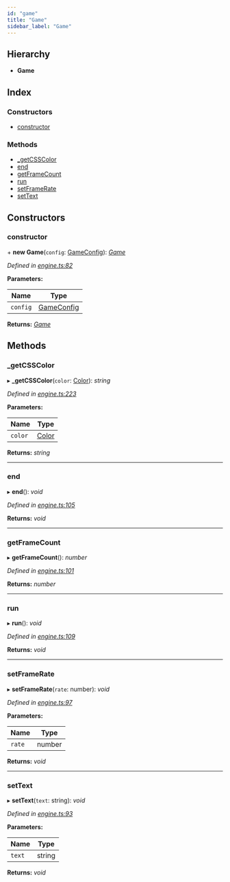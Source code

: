 ```yaml
---
id: "game"
title: "Game"
sidebar_label: "Game"
---
```


## Hierarchy

* **Game**

## Index

### Constructors

* [constructor](#constructor)

### Methods

* [_getCSSColor](#_getcsscolor)
* [end](#end)
* [getFrameCount](#getframecount)
* [run](#run)
* [setFrameRate](#setframerate)
* [setText](#settext)

## Constructors

###  constructor

\+ **new Game**(`config`: [GameConfig](../interfaces/gameconfig)): *[Game](game)*

*Defined in [engine.ts:82](https://github.com/jamesroutley/24a2/blob/b4de20c/src/engine.ts#L82)*

**Parameters:**

Name | Type |
------ | ------ |
`config` | [GameConfig](../interfaces/gameconfig) |

**Returns:** *[Game](game)*

## Methods

###  _getCSSColor

▸ **_getCSSColor**(`color`: [Color](../enums/color)): *string*

*Defined in [engine.ts:223](https://github.com/jamesroutley/24a2/blob/b4de20c/src/engine.ts#L223)*

**Parameters:**

Name | Type |
------ | ------ |
`color` | [Color](../enums/color) |

**Returns:** *string*

___

###  end

▸ **end**(): *void*

*Defined in [engine.ts:105](https://github.com/jamesroutley/24a2/blob/b4de20c/src/engine.ts#L105)*

**Returns:** *void*

___

###  getFrameCount

▸ **getFrameCount**(): *number*

*Defined in [engine.ts:101](https://github.com/jamesroutley/24a2/blob/b4de20c/src/engine.ts#L101)*

**Returns:** *number*

___

###  run

▸ **run**(): *void*

*Defined in [engine.ts:109](https://github.com/jamesroutley/24a2/blob/b4de20c/src/engine.ts#L109)*

**Returns:** *void*

___

###  setFrameRate

▸ **setFrameRate**(`rate`: number): *void*

*Defined in [engine.ts:97](https://github.com/jamesroutley/24a2/blob/b4de20c/src/engine.ts#L97)*

**Parameters:**

Name | Type |
------ | ------ |
`rate` | number |

**Returns:** *void*

___

###  setText

▸ **setText**(`text`: string): *void*

*Defined in [engine.ts:93](https://github.com/jamesroutley/24a2/blob/b4de20c/src/engine.ts#L93)*

**Parameters:**

Name | Type |
------ | ------ |
`text` | string |

**Returns:** *void*
